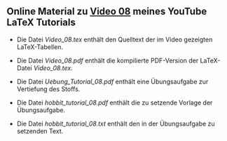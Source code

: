 ## Online Material zu [Video 08](https://youtu.be/UPBjKhmMBuQ) meines YouTube LaTeX Tutorials

- Die Datei *Video_08.tex* enthält den Quelltext der im Video gezeigten
  LaTeX-Tabellen.

- Die Datei *Video_08.pdf* enthält die kompilierte PDF-Version der
  LaTeX-Datei *Video_08.tex*.

- Die Datei *Uebung_Tutorial_08.pdf* enthält eine Übungsaufgabe zur
  Vertiefung des Stoffs.

- Die Datei *hobbit_tutorial_08.pdf* enthält die zu setzende Vorlage
  der Übungsaufgabe.

- Die Datei *hobbit_tutorial_08.txt* enthält den in der
  Übungsaufgabe zu setzenden Text.
